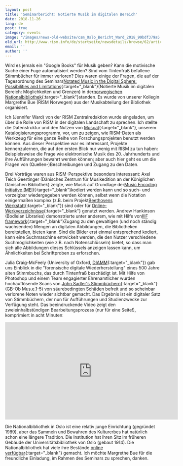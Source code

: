 ```yaml
---
layout: post
title: 'Seminarbericht: Notierte Musik im digitalen Bereich'
date: 2018-11-26
lang: de
post: true
category: events
image: "/images/news-old-website/csm_Oslo_Bericht_Ward_2018_99bdf379a5.png"
old_url: http://www.rism.info/de/startseite/newsdetails/browse/62/article/64/seminar-report-notated-music-in-the-digital-sphere.html
email: ''
author: ''
---
```



Wird es jemals ein "Google Books" für Musik geben? Kann die motivische Suche einer Fuge automatisiert werden? Sind vom Tintenfraß befallene Stimmbücher für immer verloren? Dies waren einige der Fragen, die auf der Tagesordnung des Seminars[Notated Music in the Digital Sphere: Possibilities and Limitations](https://www.nb.no/hva-skjer/notated-music-in-the-digital-sphere/){:target="_blank"}(Notierte Musik im digitalen Bereich: Möglichkeiten und Grenzen) in der[norwegischen Nationalbibliothek](https://www.nb.no/en/the-national-library-of-norway/){:target="_blank"}standen. Es wurde von unserer Kollegin Margrethe Bue (RISM Norwegen) aus der Musikabteilung der Bibliothek organisiert.

Ich (Jennifer Ward) von der RISM Zentralredaktion wurde eingeladen, um über die Rolle von RISM in der digitalen Landschaft zu sprechen. Ich stellte die Datenstruktur und den Nutzen von [Muscat](http://www.rism.info/de/community/muscat/){:target="_blank"}, unserem Katalogisierungsprogramm, vor, um zu zeigen, wie RISM-Daten als Werkzeug für eine ganze Reihe von Forschungsprojekten benutzt werden können. Aus dieser Perspektive war es interessant, Projekte kennenzulernen, die auf den ersten Blick nur wenig mit RISM zu tun haben: Beispielsweise die Frage wie elektronische Musik des 20. Jahrhunderts und ihre Aufführungen bewahrt werden können; aber auch hier geht es um die Fragen von (Quellen-)Beschreibungen und Zugang zu den Daten.

Drei Vorträge waren aus RISM-Perspektive besonders interessant: Axel Teich Geertinger (Dänisches Zentrum für Musikedition an der Königlichen Dänischen Bibliothek) zeigte, wie Musik auf Grundlage der[Music Encoding Initiative (MEI)](https://music-encoding.org/){:target="_blank"}kodiert werden kann und so such- und vorzeigbar wiedergegeben werden können, selbst wenn die Notation einigermaßen komplex (z.B. beim Projekt[Beethovens Werkstatt](https://beethovens-werkstatt.de/){:target="_blank"}) sind oder für [Online-Werkverzeichnisse](http://www.kb.dk/en/nb/dcm/udgivelser/fortegnelser.html){:target="_blank"} genutzt werden. Andrew Hankinson (Bodleian Libraries) demonstrierte unter anderem, wie mit Hilfe von[IIIF framework](https://iiif.io/){:target="_blank"}Zugang zu den gewaltigen (und noch ständig wachsenden) Mengen an digitalen Abbildungen, die Bibliotheken bereitstellen, bieten kann. Sind die Bilder erst einmal entsprechend kodiert, kann eine Suchmaschine entwickelt werden, die den Nutzer verschiedene Suchmöglichkeiten (wie z.B. nach Notenschlüsseln) bietet, so dass man sich alle Abbildungen dieses Schlüssels anzeigen lassen kann, um Ähnlichkeiten bei Schriftproben zu erforschen.

Julia Craig-McFeely (University of Oxford, [DIAMM](https://www.diamm.ac.uk/){:target="_blank"}) gab uns Einblick in die "forensische digitale Wiederherstellung" eines 500 Jahre alten Stimmbuchs, das durch Tintenfraß beschädigt ist. Mit Hilfe von Photoshop und einem Team engagierter Ehrenamtlicher wurden hochauflösende Scans von [John Sadler's Stimmbüchern](http://www.tudorpartbooks.ac.uk/outputs/sadler/){:target="_blank"} (GB-Ob Mus.e.1-5) von säurebedingten Schäden befreit und so scheinbar verlorene Noten wieder sichtbar gemacht. Das Ergebnis ist ein digitaler Satz von Stimmbüchern, der nun für Aufführungen und Studienzwecke zur Verfügung steht. Das beeindruckende Video zeigt den zweieinhalbstündigen Bearbeitungsprozess (nur für eine Seite!), komprimiert in acht Minuten:

<iframe width="560" height="315" src="https://www.youtube.com/embed/yQ5bfI9BR7E" frameborder="0" allow="accelerometer; autoplay; encrypted-media; gyroscope; picture-in-picture" allowfullscreen></iframe>



Die Nationalbibliothek in Oslo ist eine relativ junge Einrichtung (gegründet 1989), aber das Sammeln und Bewahren des Kulturerbes hat natürlich schon eine längere Tradition. Die Institution hat ihren Sitz im früheren Gebäude der Universitätsbibliothek von Oslo (gebaut 1914). Die Nationalbibliothek hat viele ihre Bestände [online verfügbar](https://www.nb.no/nbsok/search){:target="_blank"} gemacht. Ich möchte Margrethe Bue für die freundliche Einladung, im Rahmen des Seminars zu sprechen, danken.

<script type="text/javascript">var switchTo5x=true;</script><script type="text/javascript" src="http://w.sharethis.com/button/buttons.js"></script><script type="text/javascript">stLight.options({publisher: "9b601438-1ce1-49d8-bfd7-9cff5df54c17", doNotHash: false, doNotCopy: false, hashAddressBar: false});</script>










